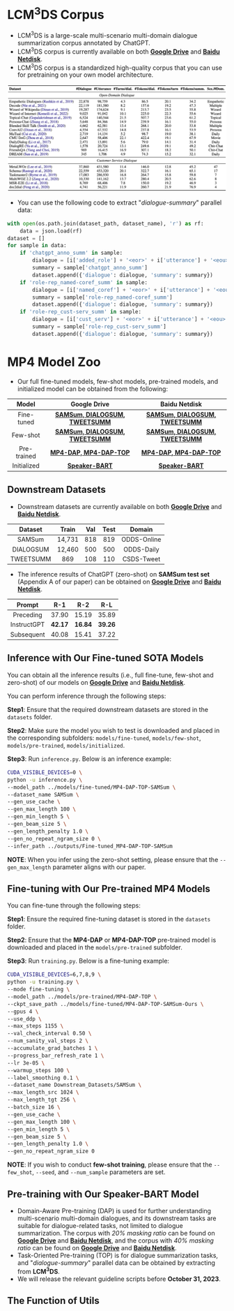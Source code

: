 # LCM<sup>3</sup>DS Corpus
- LCM<sup>3</sup>DS is a large-scale multi-scenario multi-domain dialogue summarization corpus annotated by ChatGPT.
- LCM<sup>3</sup>DS corpus is currently available on both [**Google Drive**](https://drive.google.com/file/d/1ZtuLcSJKlWJRNdPL8rlo0a2NCbcmDwq-/view?usp=sharing) and [**Baidu Netdisk**](https://pan.baidu.com/s/10oEgcjp2htMSIqz8GWc_kQ?pwd=fy5q).
- LCM<sup>3</sup>DS corpus is a standardized high-quality corpus that you can use for pretraining on your own model architecture.

![图片描述](data_stats.png)

- You can use the following code to extract "*dialogue-summary*" parallel data:
```python
with open(os.path.join(dataset_path, dataset_name), 'r') as rf:
    data = json.load(rf)
dataset = []
for sample in data:
    if 'chatgpt_anno_summ' in sample:
        dialogue = [i['added_role'] + '<eor>' + i['utterance'] + '<eou>' for i in sample['dialogue']]
        summary = sample['chatgpt_anno_summ']
        dataset.append({'dialogue': dialogue, 'summary': summary})
    if 'role-rep_named-coref_summ' in sample:
        dialogue = [i['named_coref'] + '<eor>' + i['utterance'] + '<eou>' for i in sample['dialogue']]
        summary = sample['role-rep_named-coref_summ']
        dataset.append({'dialogue': dialogue, 'summary': summary})
    if 'role-rep_cust-serv_summ' in sample:
        dialogue = [i['cust_serv'] + '<eor>' + i['utterance'] + '<eou>' for i in sample['dialogue']]
        summary = sample['role-rep_cust-serv_summ']
        dataset.append({'dialogue': dialogue, 'summary': summary})
```

# MP4 Model Zoo
- Our full fine-tuned models, few-shot models, pre-trained models, and initialized model can be obtained from the following:

|Model|Google Drive|Baidu Netdisk|
|:---:|:---:|:---:|
| Fine-tuned | [**SAMSum, DIALOGSUM, TWEETSUMM**](https://drive.google.com/file/d/1hoSk-OrfGtcfc4qMfhX6yRFUFWAgLQXX/view?usp=sharing) | [**SAMSum, DIALOGSUM, TWEETSUMM**](https://pan.baidu.com/s/1aR7p4dd6Za9c4f0eB6Kdbg?pwd=tyf3) |
| Few-shot | [**SAMSum, DIALOGSUM, TWEETSUMM**](https://drive.google.com/file/d/1j7Hy58J5Cf03iBg0mYGsMGggyhK95KBW/view?usp=sharing) | [**SAMSum, DIALOGSUM, TWEETSUMM**](https://pan.baidu.com/s/10GVmjAIg-CWXtdd09s27zQ?pwd=mp2v) |
| Pre-trained | [**MP4-DAP, MP4-DAP-TOP**](https://drive.google.com/file/d/14o5V-rhoXKefTrtxZVV1ej4rQtlyRF8p/view?usp=sharing) | [**MP4-DAP, MP4-DAP-TOP**](https://pan.baidu.com/s/1rTnK1Gk78uNPy9n-oyXliA?pwd=d6sf) |
| Initialized | [**Speaker-BART**](https://drive.google.com/file/d/17sXx8fgRhRNWw1K1nr5o4AsBv4kwASnm/view?usp=sharing) | [**Speaker-BART**](https://pan.baidu.com/s/1LAv01Y71jcM8oBAAjm4K2A?pwd=u9d4) |

## Downstream Datasets
- Downstream datasets are currently available on both [**Google Drive**](https://drive.google.com/file/d/1riZX1yraagpgLIKf5YexuGXqmIa9O0DL/view?usp=sharing) and [**Baidu Netdisk**](https://pan.baidu.com/s/142DGWCutzOSwzYDk9ma-qg?pwd=n8rj).

|Dataset|Train|Val|Test|Domain|
|:---:|:---:|:---:|:---:|:---:|
| SAMSum | 14,731 | 818 | 819 | ODDS-Online |
| DIALOGSUM | 12,460 | 500 | 500 | ODDS-Daily |
| TWEETSUMM | 869 | 108 | 110 | CSDS-Tweet |

- The inference results of ChatGPT (zero-shot) on **SAMSum test set** (Appendix A of our paper) can be obtained on [**Google Drive**](https://drive.google.com/file/d/1Kr54RJHBe1czkFJjgDI3CbRQdjH8IxHa/view?usp=sharing) and [**Baidu Netdisk**](https://pan.baidu.com/s/14afZGYldAu0-X7uC8d31uA?pwd=9et9).

|Prompt|R-1|R-2|R-L|
|:---:|:---:|:---:|:---:|
| Preceding | 37.90 | 15.19 | 35.89 |
| InstructGPT | **42.17** | **16.84** | **39.26** |
| Subsequent | 40.08 | 15.41 | 37.22 |

## Inference with Our Fine-tuned SOTA Models
You can obtain all the inference results (i.e., full fine-tune, few-shot and zero-shot) of our models on [**Google Drive**](https://drive.google.com/file/d/1QhzdixA_HwRrCJ-IyKhHuKKLRv8Rg1pz/view?usp=sharing) and [**Baidu Netdisk**](https://pan.baidu.com/s/1ajEgJoyErx7bODhQBP-gsg?pwd=rdwi).

You can perform inference through the following steps:

**Step1**: Ensure that the required downstream datasets are stored in the `datasets` folder.

**Step2**: Make sure the model you wish to test is downloaded and placed in the corresponding subfolders: `models/fine-tuned`, `models/few-shot`, `models/pre-trained`, `models/initialized`.

**Step3**: Run `inference.py`. Below is an inference example:

```bash
CUDA_VISIBLE_DEVICES=0 \
python -u inference.py \
--model_path ../models/fine-tuned/MP4-DAP-TOP-SAMSum \
--dataset_name SAMSum \
--gen_use_cache \
--gen_max_length 100 \
--gen_min_length 5 \
--gen_beam_size 5 \
--gen_length_penalty 1.0 \
--gen_no_repeat_ngram_size 0 \
--infer_path ../outputs/Fine-tuned_MP4-DAP-TOP-SAMSum
```

**NOTE**: When you infer using the zero-shot setting, please ensure that the `--gen_max_length` parameter aligns with our paper.

## Fine-tuning with Our Pre-trained MP4 Models
You can fine-tune through the following steps:

**Step1**: Ensure the required fine-tuning dataset is stored in the `datasets` folder.

**Step2**: Ensure that the **MP4-DAP** or **MP4-DAP-TOP** pre-trained model is downloaded and placed in the `models/pre-trained` subfolder.

**Step3**: Run `training.py`. Below is a fine-tuning example:

```bash
CUDA_VISIBLE_DEVICES=6,7,8,9 \
python -u training.py \
--mode fine-tuning \
--model_path ../models/pre-trained/MP4-DAP-TOP \
--ckpt_save_path ../models/fine-tuned/MP4-DAP-TOP-SAMSum-Ours \
--gpus 4 \
--use_ddp \
--max_steps 1155 \
--val_check_interval 0.50 \
--num_sanity_val_steps 2 \
--accumulate_grad_batches 1 \
--progress_bar_refresh_rate 1 \
--lr 3e-05 \
--warmup_steps 100 \
--label_smoothing 0.1 \
--dataset_name Downstream_Datasets/SAMSum \
--max_length_src 1024 \
--max_length_tgt 256 \
--batch_size 16 \
--gen_use_cache \
--gen_max_length 100 \
--gen_min_length 5 \
--gen_beam_size 5 \
--gen_length_penalty 1.0 \
--gen_no_repeat_ngram_size 0
```

**NOTE**: If you wish to conduct **few-shot training**, please ensure that the `--few_shot`, `--seed`, and `--num_sample` parameters are set.

## Pre-training with Our Speaker-BART Model
- Domain-Aware Pre-training (DAP) is used for further understanding multi-scenario multi-domain dialogues, and its downstream tasks are suitable for dialogue-related tasks, not limited to dialogue summarization. The corpus with *20% masking ratio* can be found on [**Google Drive**](https://drive.google.com/file/d/1NrbLvIAh2Y0enIouXOGjsBsFvNDFpGYh/view?usp=sharing) and [**Baidu Netdisk**](https://pan.baidu.com/s/1NE1yC-ICo21YJO9k6AXJHg?pwd=mw4c), and the corpus with *40% masking ratio* can be found on [**Google Drive**](https://drive.google.com/file/d/1nxeR0nVjjqmK1u2nZByWqQDVULQpkhpZ/view?usp=sharing) and [**Baidu Netdisk**](https://pan.baidu.com/s/1rszc2pIs6ZjBHTtQFq9Qgg?pwd=9a5r).
- Task-Oriented Pre-training (TOP) is for dialogue summarization tasks, and "*dialogue-summary*" parallel data can be obtained by extracting from **LCM<sup>3</sup>DS**.
- We will release the relevant guideline scripts before **October 31, 2023**.

## The Function of Utils
